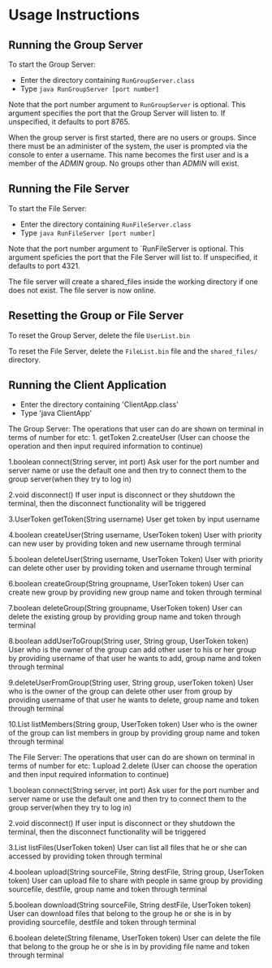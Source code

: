 # Usage Instructions

## Running the Group Server

To start the Group Server:
 - Enter the directory containing `RunGroupServer.class`
 - Type `java RunGroupServer [port number]`

Note that the port number argument to `RunGroupServer` is optional.  This argument specifies the port that the Group Server will listen to.  If unspecified, it defaults to port 8765.

When the group server is first started, there are no users or groups. Since there must be an administer of the system, the user is prompted via the console to enter a username. This name becomes the first user and is a member of the *ADMIN* group.  No groups other than *ADMIN* will exist.

## Running the File Server

To start the File Server:
 - Enter the directory containing `RunFileServer.class`
 - Type `java RunFileServer [port number]`

Note that the port number argument to `RunFileServer is optional.  This argument speficies the port that the File Server will list to. If unspecified, it defaults to port 4321.

The file server will create a shared_files inside the working directory if one does not exist. The file server is now online.

## Resetting the Group or File Server

To reset the Group Server, delete the file `UserList.bin`

To reset the File Server, delete the `FileList.bin` file and the `shared_files/` directory.


## Running the Client Application
- Enter the directory containing 'ClientApp.class'
- Type 'java ClientApp'

The Group Server:
The operations that user can do are shown on terminal in terms of number for etc: 1. getToken 2.createUser (User can choose the operation and then input required information to continue)

1.boolean connect(String server, int port)
Ask user for the port number and server name or use the default one and then try to connect them to the group server(when they try to log in)

2.void disconnect()
If user input is disconnect or they shutdown the terminal, then the disconnect functionality will be triggered

3.UserToken getToken(String username)
User get token by input username

4.boolean createUser(String username, UserToken token)
User with priority can new user by providing token and new username through terminal

5.boolean deleteUser(String username, UserToken Token)
User with priority can delete other user by providing token and username through terminal

6.boolean createGroup(String groupname, UserToken token)
User can create new group by providing new group name and token through terminal

7.boolean deleteGroup(String groupname, UserToken token)
User can delete the existing group by providing group name and token through terminal

8.boolean addUserToGroup(String user, String group, UserToken token)
User who is the owner of the group can add other user to his or her group by providing username of that user he wants to add, group name and token through terminal

9.deleteUserFromGroup(String user, String group, userToken token)
User who is the owner of the group can delete other user from group by providing username of that user he wants to delete, group name and token through terminal

10.List<String> listMembers(String group, UserToken token)
User who is the owner of the group can list members in group by providing group name and token through terminal




The File Server:
The operations that user can do are shown on terminal in terms of number for etc: 1.upload 2.delete (User can choose the operation and then input required information to continue)

1.boolean connect(String server, int port)
Ask user for the port number and server name or use the default one and then try to connect them to the group server(when they try to log in)

2.void disconnect()
If user input is disconnect or they shutdown the terminal, then the disconnect functionality will be triggered

3.List<String> listFiles(UserToken token)
User can list all files that he or she can accessed by providing token through terminal

4.boolean upload(String sourceFile, String destFile, String group, UserToken token)
User can upload file to share with people in same group by providing sourcefile, destfile, group name and token through terminal

5.boolean download(String sourceFile, String destFile, UserToken token)
User can download files that belong to the group he or she is in by providing sourcefile, destfile and token through terminal

6.boolean delete(String filename, UserToken token)
User can delete the file that belong to the group he or she is in by providing file name and token through terminal